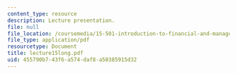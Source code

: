 ```yaml
---
content_type: resource
description: Lecture presentation.
file: null
file_location: /coursemedia/15-501-introduction-to-financial-and-managerial-accounting-spring-2004/455790b743f6a574daf8a50385915d32_lecture15long.pdf
file_type: application/pdf
resourcetype: Document
title: lecture15long.pdf
uid: 455790b7-43f6-a574-daf8-a50385915d32
---
```

